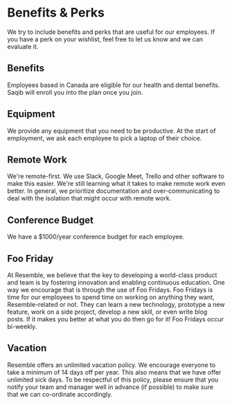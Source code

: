 # Benefits & Perks

We try to include benefits and perks that are useful for our employees. If you have a perk on your wishlist, feel free to let us know and we can evaluate it.

## Benefits

Employees based in Canada are eligible for our health and dental benefits. Saqib will enroll you into the plan once you join.

## Equipment

We provide any equipment that you need to be productive. At the start of employment, we ask each employee to pick a laptop of their choice.

## Remote Work

We're remote-first. We use Slack, Google Meet, Trello and other software to make this easier. We're still learning what it takes to make remote work even better. In general, we prioritize documentation and over-communicating to deal with the isolation that might occur with remote work.

## Conference Budget

We have a $1000/year conference budget for each employee.

## Foo Friday

At Resemble, we believe that the key to developing a world-class product and team is by fostering innovation and enabling continuous education. One way we encourage that is through the use of Foo Fridays. Foo Fridays is time for our employees to spend time on working on anything they want, Resemble-related or not. They can learn a new technology, prototype a new feature, work on a side project, develop a new skill, or even write blog posts. If it makes you better at what you do then go for it! Foo Fridays occur bi-weekly.

## Vacation

Resemble offers an unlimited vacation policy. We encourage everyone to take a minimum of 14 days off per year. This also means that we have offer unlimited sick days. To be respectful of this policy, please ensure that you notify your team and manager well in advance (if possible) to make sure that we can co-ordinate accordingly.
